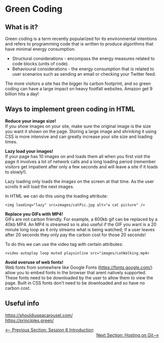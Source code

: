 # Green Coding

## What is it?

Green coding is a term recently popularized for its environmental intentions and refers to programming code that is written to produce algorithms that have minimal energy consumption.

- Structural considerations - encompass the energy measures related to code blocks (units of code).
- Behavioural considerations - the energy consumption that is related to user scenarios such as sending an email or checking your Twitter feed.

The more visitors a site has the bigger its carbon footprint, and so green coding can have a large impact on heavy footfall websites. Amazon get 9 billion hits a day!

## Ways to implement green coding in HTML

**Reduce your image size!**\
If you show images on your site, make sure the original image is the size you want it shown on the page. Storing a large image and shrinking it using CSS is more intensive and can greatly increase your site size and loading times.

**Lazy load your images!**\
If your page has 10 images on and loads them all when you first visit the page it involves a lot of network calls and a long loading period (remember visitors get impatient after only a few seconds and will leave a site if it loads to slowly!).

Lazy loading only loads the images on the screen at that time. As the user scrolls it will load the next images.

In HTML we can do this using the loading attribute:

```
<img loading="lazy" src=images/catPic.jpg alt="a cat picture" />
```

**Replace you GIFs with MP4!**\
GIFs are not carbon friendly. For example, a 600kb gif can be replaced by a 40kb MP4. An MP4 is streamed so is also useful if the GIF you want is a 20 minute long loop as it only streams what is being watched; if a user leaves after 20 seconds they only pay the carbon cost for those 20 seconds!

To do this we can use the video tag with certain attributes:

```
<video autoplay loop muted playsinline src="images/catWalking.mp4>
```

**Avoid overuse of web fonts!**\
Web fonts from somewhere like Google Fonts (https://fonts.google.com/) allow you to embed fonts in the browser that arent natively supported. These fonts need to be downloaded by the user to allow them to view the page. Built in CSS fonts don't need to be downloaded and so have no carbon cost.

## Useful info

https://shouldiuseacarousel.com/ \
https://principles.green/

<div style="width: 100%">
<a href='README.md'><-- Previous Section:  Session 6 Introduction</a>
<div align="right"><a href='hosting_on_git.md'>Next Section: Hosting on Git--></a></div>
</div>
